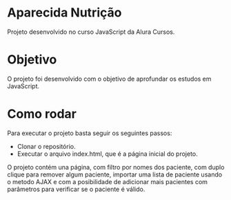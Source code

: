 # Aparecida Nutrição

Projeto desenvolvido no curso JavaScript da Alura Cursos.

# Objetivo

O projeto foi desenvolvido com o objetivo de aprofundar os estudos em JavaScript.

# Como rodar

Para executar o projeto basta seguir os seguintes passos:

- Clonar o repositório.
- Executar o arquivo index.html, que é a página inicial do projeto.

O projeto contém una página, com filtro por nomes dos paciente, com duplo clique para remover algum paciente, importar uma lista de paciente usando o metodo AJAX e com a posibilidade de adicionar mais pacientes com parâmetros para verificar se o paciente é válido.
